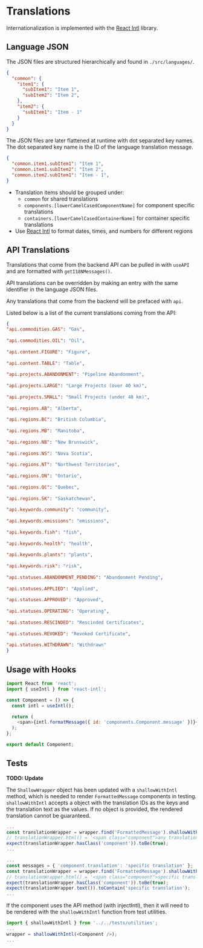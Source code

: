 # Translations

Internationalization is implemented with the [React Intl](https://github.com/yahoo/react-intl)
library.

## Language JSON

The JSON files are structured hierarchically and found in `./src/languages/`.

```json
{
  "common": {
    "item1": {
      "subItem1": "Item 1",
      "subItem2": "Item 2",
    },
    "item2": {
      "subItem1": "Item - 1"
    }
  }
}
```

The JSON files are later flattened at runtime with dot separated key names.
The dot separated key name is the ID of the language translation message.

```json
{
  "common.item1.subItem1": "Item 1",
  "common.item1.subItem2": "Item 2",
  "common.item2.subItem1": "Item - 1",
}
```

- Translation items should be grouped under:
  - `common` for shared translations
  - `components.[lowerCamelCasedComponentName]` for component specific translations
  - `containers.[lowerCamelCasedContainerName]` for container specific translations
- Use [React Intl](https://formatjs.io/docs/react-intl/api) to format dates, times, and numbers for different regions

## API Translations

Translations that come from the backend API can be pulled in with `useAPI` and are formatted with `getI18NMessages()`.

API translations can be overridden by making an entry with the same identifier in the language JSON files.

Any translations that come from the backend will be prefaced with `api`.

Listed below is a list of the current translations coming from the API:

```json
​​{
"api.commodities.GAS": "Gas",
​​
"api.commodities.OIL": "Oil",
​​
"api.content.FIGURE": "Figure",
​​
"api.content.TABLE": "Table",
​​
"api.projects.ABANDONMENT": "Pipeline Abandonment",
​​
"api.projects.LARGE": "Large Projects (over 40 km)",
​​
"api.projects.SMALL": "Small Projects (under 40 km)",
​​
"api.regions.AB": "Alberta",
​​
"api.regions.BC": "British Columbia",
​​
"api.regions.MB": "Manitoba",
​​
"api.regions.NB": "New Brunswick",
​​
"api.regions.NS": "Nova Scotia",
​​
"api.regions.NT": "Northwest Territories",
​​
"api.regions.ON": "Ontario",
​​
"api.regions.QC": "Quebec",
​​
"api.regions.SK": "Saskatchewan",
​​
"api.keywords.community": "community",
​​
"api.keywords.emissions": "emissions",
​​
"api.keywords.fish": "fish",
​​
"api.keywords.health": "health",
​​
"api.keywords.plants": "plants",
​​
"api.keywords.risk": "risk",
​​
"api.statuses.ABANDONMENT_PENDING": "Abandonment Pending",
​​
"api.statuses.APPLIED": "Applied",
​​
"api.statuses.APPROVED": "Approved",
​​
"api.statuses.OPERATING": "Operating",
​​
"api.statuses.RESCINDED": "Rescinded Certificates",
​​
"api.statuses.REVOKED": "Revoked Certificate",
​​
"api.statuses.WITHDRAWN": "Withdrawn"
​}

```

## Usage with Hooks

```js
import React from 'react';
import { useIntl } from 'react-intl';

const Component = () => {
  const intl = useIntl();

  return (
    <span>{intl.formatMessage({ id: 'components.Component.message' })}<span/>
  );
};

export default Component;
```

## Tests

**TODO: Update**

The `ShallowWrapper` object has been updated with a `shallowWithIntl` method, which is needed to
render `FormattedMessage` components in testing. `shallowWithIntl` accepts a object with the
translation IDs as the keys and the translation text as the values. If no object is provided, the
rendered translation cannot be guaranteed.

```js
...
const translationWrapper = wrapper.find('FormattedMessage').shallowWithIntl();
// translationWrapper.html() = '<span class="component">any translation</span>'
expect(translationWrapper.hasClass('component')).toBe(true);
...
```

```js
...
const messages = { 'component.translation': 'specific translation' };
const translationWrapper = wrapper.find('FormattedMessage').shallowWithIntl(messages);
// translationWrapper.html() = '<span class="component">specific translation</span>'
expect(translationWrapper.hasClass('component')).toBe(true);
expect(translationWrapper.text()).toContain('specific translation');
...
```

If the component uses the API method (with injectIntl), then it will need to be rendered with the
`shallowWithIntl` function from test utilities.

```js
import { shallowWithIntl } from '../../tests/utilities';
...
wrapper = shallowWithIntl(<Component />);
...
```

